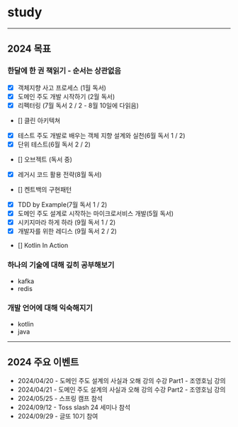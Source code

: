 # study

--- 

## 2024 목표

### 한달에 한 권 책읽기 - 순서는 상관없음

- [x] 객체지향 사고 프로세스 (1월 독서)
- [x] 도메인 주도 개발 시작하기 (2월 독서)
- [x] 리펙터링 (7월 독서 2 / 2 - 8월 10일에 다읽음)
- [] 클린 아키텍쳐
- [x] 테스트 주도 개발로 배우는 객체 지향 설계와 실천(6월 독서 1 / 2)
- [x] 단위 테스트(6월 독서 2 / 2)
- [] 오브젝트 (독서 중)
- [x] 레거시 코드 활용 전략(8월 독서)
- [] 켄트백의 구현패턴
- [x] TDD by Example(7월 독서 1 / 2)
- [x] 도메인 주도 설계로 시작하는 마이크로서비스 개발(5월 독서)
- [x] 시키지마라 하게 하라 (9월 독서 1 / 2)
- [x] 개발자를 위한 레디스 (9월 독서 2 / 2)
- [] Kotlin In Action

### 하나의 기술에 대해 깊히 공부해보기
- kafka
- redis


### 개발 언어에 대해 익숙해지기
- kotlin
- java

---

## 2024 주요 이벤트 

- 2024/04/20 - 도메인 주도 설계의 사실과 오해 강의 수강 Part1 - 조영호님 강의
- 2024/04/21 - 도메인 주도 설계의 사실과 오해 강의 수강 Part2 - 조영호님 강의
- 2024/05/25 - 스프링 캠프 참석
- 2024/09/12 - Toss slash 24 세미나 참석
- 2024/09/29 - 글또 10기 참여
